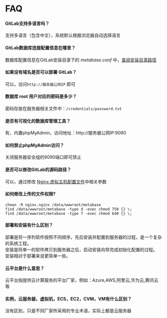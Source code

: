 # FAQ

#### GitLab支持多语言吗？

支持多语言（包含中文），系统默认根据浏览器自动选择语言 

#### GitLab数据库连接配置信息在哪里？

数据库配置信息在GitLab安装目录下的 *metabase.conf* 中，[查阅安装目录路径](/zh/stack-components.md#metabase)

#### 如果没有域名是否可以部署 GitLab？

可以，访问`http://服务器公网IP` 即可

#### 数据库 root 用户对应的密码是多少？

密码存放在服务器相关文件中：`/credentials/password.txt`

#### 是否有可视化的数据库管理工具？

有，内置phpMyAdmin，访问地址：http://服务器公网IP:9090

#### 如何禁止phpMyAdmin访问？

关闭服务器安全组的9090端口即可禁止

#### 是否可以修改GitLab的源码路径？

可以，通过修改 [Nginx 虚拟主机配置文件](/zh/stack-components.md)中相关参数

#### 如何修改上传的文件权限?

```shell
chown -R nginx.nginx /data/wwwroot/metabase
find /data/wwwroot/metabase -type d -exec chmod 750 {} \;
find /data/wwwroot/metabase -type f -exec chmod 640 {} \;
```
#### 部署和安装有什么区别？

部署是将一序列软件按照不同顺序，先后安装并配置到服务器的过程，是一个复杂的系统工程。  
安装是将单一的软件拷贝到服务器之后，启动安装向导完成初始化配置的过程。  
安装相对于部署来说更简单一些。 

#### 云平台是什么意思？

云平台指提供云计算服务的平台厂家，例如：Azure,AWS,阿里云,华为云,腾讯云等

#### 实例，云服务器，虚拟机，ECS，EC2，CVM，VM有什么区别？

没有区别，只是不同厂家所采用的专业术语，实际上都是云服务器